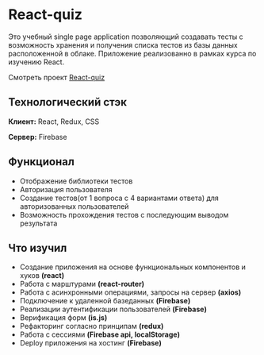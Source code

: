 
# React-quiz


Это учебный single page application позволяющий создавать тесты с возможность хранения и получения списка тестов из базы данных расположенной в облаке. Приложение реализованно в рамках курса по изучению React.

Смотреть проект [React-quiz](https://react-quiz-517eb.firebaseapp.com/)


## Технологический стэк

**Клиент:** React, Redux, CSS

**Сервер:** Firebase


## Функционал

- Отображение библиотеки тестов
- Авторизация пользователя
- Создание тестов(от 1 вопроса с 4 вариантами ответа) для авторизованных пользователей
- Возможность прохождения тестов с последующим выводом результата


## Что изучил

- Создание приложения на основе функциональных компонентов и хуков **(react)**
- Работа с марштурами **(react-router)**
- Работа с асинхронными операциями, запросы на сервер **(axios)**
- Подключение к удаленной базеданных **(Firebase)**
- Реализации аутентификации пользователей **(Firebase)**
- Верификация форм **(is.js)**
- Рефакторинг согласно принципам **(redux)**
- Работа с сессиями **(Firebase api, localStorage)**
- Deploy приложения на хостинг **(Firebase)**
